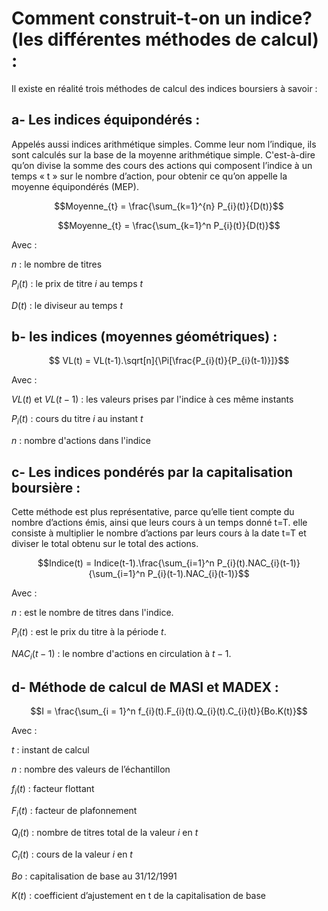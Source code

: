 # Comment construit-t-on un indice? (les différentes méthodes de calcul) :

Il existe en réalité trois méthodes de calcul des indices boursiers à
savoir :
## a- Les indices équipondérés :

Appelés aussi indices arithmétique simples. Comme leur nom l’indique, ils sont calculés sur la base de la moyenne arithmétique simple. C'est-à-dire qu’on divise la somme des cours des actions qui composent l’indice à un temps « t » sur le nombre d’action, pour obtenir ce qu’on appelle la moyenne équipondérés (MEP).
```math
Moyenne_{t} = \frac{\sum_{k=1}^{n} P_{i}(t)}{D(t)}
```
$$Moyenne_{t} = \frac{\sum_{k=1}^n P_{i}(t)}{D(t)}$$

Avec :

$n$ : le nombre de titres

$P_{i}(t)$ : le prix de titre $i$ au temps $t$

$D(t)$ : le diviseur au temps $t$

## b- les indices (moyennes géométriques) :

$$ VL(t) = VL(t-1).\sqrt[n]{\Pi[\frac{P_{i}(t)}{P_{i}(t-1)}]}$$

Avec :

$VL(t)$ et $VL(t-1)$ : les valeurs prises par l'indice à ces même instants

$P_{i}(t)$ : cours du titre $i$ au instant $t$

$n$ : nombre d'actions dans l'indice

## c- Les indices pondérés par la capitalisation boursière :

Cette méthode est plus représentative, parce qu’elle tient compte du nombre d’actions émis, ainsi que leurs cours à un temps donné t=T. elle consiste à multiplier le nombre d’actions par leurs cours à la date t=T et diviser le total obtenu sur le total des actions.

$$Indice(t)  = Indice(t-1).\frac{\sum_{i=1}^n P_{i}(t).NAC_{i}(t-1)}{\sum_{i=1}^n P_{i}(t-1).NAC_{i}(t-1)}$$

Avec :

$n$ : est le nombre de titres dans l'indice.

$P_{i}(t)$ : est le prix du titre à la période $t$.

$NAC_{i}(t-1)$ : le nombre d'actions en circulation à $t-1$.

## d- Méthode de calcul de MASI et MADEX :

$$I = \frac{\sum_{i = 1}^n f_{i}(t).F_{i}(t).Q_{i}(t).C_{i}(t)}{Bo.K(t)}$$

Avec :

$t$ : instant de calcul

$n$ : nombre des valeurs de l’échantillon

$f_{i}(t)$ : facteur flottant

$F_{i}(t)$ : facteur de plafonnement

$Q_{i}(t)$ : nombre de titres total de la valeur $i$ en $t$

$C_{i}(t)$ : cours de la valeur $i$ en $t$

$Bo$ : capitalisation de base au 31/12/1991

$K(t)$ : coefficient d’ajustement en t de la capitalisation de base
